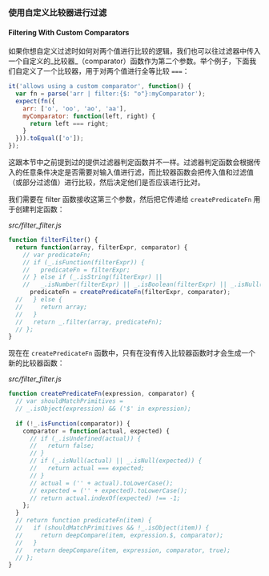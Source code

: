 ### 使用自定义比较器进行过滤
#### Filtering With Custom Comparators

如果你想自定义过滤时如何对两个值进行比较的逻辑，我们也可以往过滤器中传入一个自定义的_比较器_（comparator）函数作为第二个参数。举个例子，下面我们自定义了一个比较器，用于对两个值进行全等比较 `===`：

```js
it('allows using a custom comparator', function() {
  var fn = parse('arr | filter:{$: "o"}:myComparator');
  expect(fn({
    arr: ['o', 'oo', 'ao', 'aa'],
    myComparator: function(left, right) {
      return left === right;
    }
  })).toEqual(['o']);
});
```

这跟本节中之前提到过的提供过滤器判定函数并不一样。过滤器判定函数会根据传入的任意条件决定是否需要对输入值进行滤，而比较器函数会把传入值和过滤值（或部分过滤值）进行比较，然后决定他们是否应该进行比对。

我们需要在 filter 函数接收这第三个参数，然后把它传递给 `createPredicateFn` 用于创建判定函数：

_src/filter_filter.js_

```js
function filterFilter() {
  return function(array, filterExpr, comparator) {
    // var predicateFn;
    // if (_.isFunction(filterExpr)) {
    //   predicateFn = filterExpr;
    // } else if (_.isString(filterExpr) ||
    //   _.isNumber(filterExpr) || _.isBoolean(filterExpr) || _.isNull(filterExpr) || _.isObject(filterExpr)) {
      predicateFn = createPredicateFn(filterExpr, comparator);
  //   } else {
  //     return array;
  //   }
  //   return _.filter(array, predicateFn);
  // };
}
```

现在在 `createPredicateFn` 函数中，只有在没有传入比较器函数时才会生成一个新的比较器函数：

_src/filter_filter.js_

```js
function createPredicateFn(expression, comparator) {
  // var shouldMatchPrimitives = 
  // _.isObject(expression) && ('$' in expression);
  
  if (!_.isFunction(comparator)) {
    comparator = function(actual, expected) {
      // if (_.isUndefined(actual)) {
      //   return false;
      // }
      // if (_.isNull(actual) || _.isNull(expected)) {
      //   return actual === expected;
      // }
      // actual = ('' + actual).toLowerCase();
      // expected = ('' + expected).toLowerCase();
      // return actual.indexOf(expected) !== -1;
    };
  }
  // return function predicateFn(item) {
  //   if (shouldMatchPrimitives && !_.isObject(item)) {
  //     return deepCompare(item, expression.$, comparator);
  //   }
  //   return deepCompare(item, expression, comparator, true);
  // };
}
```